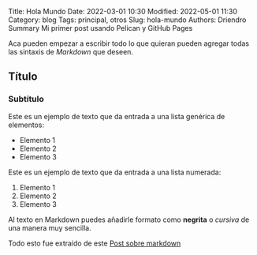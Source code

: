 Title: Hola Mundo
Date: 2022-03-01 10:30
Modified: 2022-05-01 11:30
Category: blog
Tags: principal, otros
Slug: hola-mundo
Authors: Driendro
Summary Mi primer post usando Pelican y GitHub Pages


Aca pueden empezar a escribir todo lo que quieran pueden agregar todas las sintaxis de *Markdown* que deseen.

## Título
### Subtítulo
Este es un ejemplo de texto que da entrada a una lista genérica de elementos:

- Elemento 1
- Elemento 2
- Elemento 3

Este es un ejemplo de texto que da entrada a una lista numerada:

1. Elemento 1
2. Elemento 2
3. Elemento 3

Al texto en Markdown puedes añadirle formato como **negrita** o *cursiva* de una manera muy sencilla.

Todo esto fue extraído de este [Post sobre markdown](https://markdown.es/sintaxis-markdown/)
